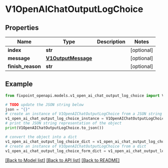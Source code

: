 # V1OpenAIChatOutputLogChoice


## Properties

Name | Type | Description | Notes
------------ | ------------- | ------------- | -------------
**index** | **str** |  | [optional] 
**message** | [**V1OutputMessage**](V1OutputMessage.md) |  | [optional] 
**finish_reason** | **str** |  | [optional] 

## Example

```python
from fixpoint_openapi.models.v1_open_ai_chat_output_log_choice import V1OpenAIChatOutputLogChoice

# TODO update the JSON string below
json = "{}"
# create an instance of V1OpenAIChatOutputLogChoice from a JSON string
v1_open_ai_chat_output_log_choice_instance = V1OpenAIChatOutputLogChoice.from_json(json)
# print the JSON string representation of the object
print(V1OpenAIChatOutputLogChoice.to_json())

# convert the object into a dict
v1_open_ai_chat_output_log_choice_dict = v1_open_ai_chat_output_log_choice_instance.to_dict()
# create an instance of V1OpenAIChatOutputLogChoice from a dict
v1_open_ai_chat_output_log_choice_form_dict = v1_open_ai_chat_output_log_choice.from_dict(v1_open_ai_chat_output_log_choice_dict)
```
[[Back to Model list]](../README.md#documentation-for-models) [[Back to API list]](../README.md#documentation-for-api-endpoints) [[Back to README]](../README.md)



